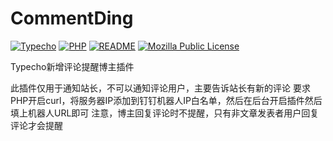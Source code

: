 # CommentDing

[![Typecho](https://img.shields.io/badge/1.2-red)](https://typecho.org/)
[![PHP](https://img.shields.io/badge/PHP8-blue)](https://www.php.net/)
[![README](https://img.shields.io/badge/README-中文-blue.svg)](README.md)
[![Mozilla Public License](https://img.shields.io/badge/Mozilla%20Public%20License-2.0-orange)](https://www.mozilla.org/en-US/MPL/2.0/)

Typecho新增评论提醒博主插件

此插件仅用于通知站长，不可以通知评论用户，主要告诉站长有新的评论
要求PHP开启curl，将服务器IP添加到钉钉机器人IP白名单，然后在后台开启插件然后填上机器人URL即可
注意，博主回复评论时不提醒，只有非文章发表者用户回复评论才会提醒
